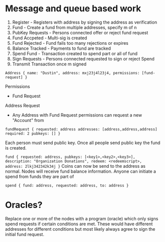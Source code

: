 # Message and queue based work

1. Register - Registers with address by signing the address as verification
2. Fund - Create a fund from multiple addresses, specify m of n
3. PubKey Requests - Persons connected offer or reject fund request
4. Fund Accpeted - Multi-sig is created
5. Fund Rejected - Fund fails too many rejections or expires
6. Balance Tracked - Payments to fund are tracked
7. Spend Fund - Transaction created to spend part or all of fund
8. Sign Requests - Persons connected requested to sign or reject Spend
9. Transmit Transaction once m signed

`
  Address {
    name: "Dustin",
    address: mxj23j4l23j4,
    permissions: [fund-request]
  }
`

Permissions
  - Fund Request

Address Request
 - Any  Address with Fund Request permissions can request a new "Account" from

`
   fundRequest {
      requested: address
      addresses: [address,address,address]
      required: 2
      pubkeys: []
   }
`

Each person must send public key.  Once all people send public key the fund is created.

`
  fund {
    requested: address,
    pubkeys: [<key1>,<key2>,<key3>],
    description: "Organization Donations",
    redeem: <redeemscript>,
    address: 2lkj342342k34j
  }
`
Coins can now be send to the address as normal.  Nodes will receive fund balance information. Anyone can initiate a spend from funds they are part of

`
  spend {
    fund: address,
    requested: address,
    to: address
  }
`

# Oracles?

Replace one or more of the nodes with a program (oracle) which only signs spend requests if certain conditions are met.  These would have different addresses for different conditions but most likely always agree to sign the initial fund request.

